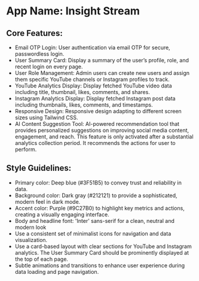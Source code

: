 # **App Name**: Insight Stream

## Core Features:

- Email OTP Login: User authentication via email OTP for secure, passwordless login.
- User Summary Card: Display a summary of the user’s profile, role, and recent login on every page.
- User Role Management: Admin users can create new users and assign them specific YouTube channels or Instagram profiles to track.
- YouTube Analytics Display: Display fetched YouTube video data including title, thumbnail, likes, comments, and shares.
- Instagram Analytics Display: Display fetched Instagram post data including thumbnails, likes, comments, and timestamps.
- Responsive Design: Responsive design adapting to different screen sizes using Tailwind CSS.
- AI Content Suggestion Tool: AI-powered recommendation tool that provides personalized suggestions on improving social media content, engagement, and reach. This feature is only activated after a substantial analytics collection period. It recommends the actions for user to perform.

## Style Guidelines:

- Primary color: Deep blue (#3F51B5) to convey trust and reliability in data.
- Background color: Dark gray (#212121) to provide a sophisticated, modern feel in dark mode.
- Accent color: Purple (#9C27B0) to highlight key metrics and actions, creating a visually engaging interface.
- Body and headline font: 'Inter' sans-serif for a clean, neutral and modern look
- Use a consistent set of minimalist icons for navigation and data visualization.
- Use a card-based layout with clear sections for YouTube and Instagram analytics. The User Summary Card should be prominently displayed at the top of each page.
- Subtle animations and transitions to enhance user experience during data loading and page navigation.